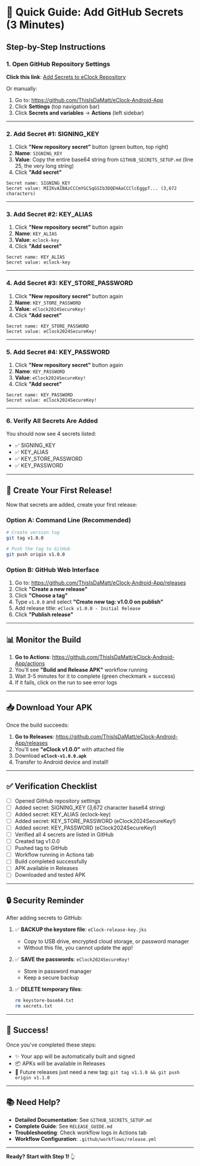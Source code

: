 # 🎯 Quick Guide: Add GitHub Secrets (3 Minutes)

## Step-by-Step Instructions

### 1. Open GitHub Repository Settings

**Click this link**: [Add Secrets to eClock Repository](https://github.com/ThisIsDaMatt/eClock-Android-App/settings/secrets/actions)

Or manually:
1. Go to: https://github.com/ThisIsDaMatt/eClock-Android-App
2. Click **Settings** (top navigation bar)
3. Click **Secrets and variables** → **Actions** (left sidebar)

---

### 2. Add Secret #1: SIGNING_KEY

1. Click **"New repository secret"** button (green button, top right)
2. **Name**: `SIGNING_KEY`
3. **Value**: Copy the entire base64 string from `GITHUB_SECRETS_SETUP.md` (line 25, the very long string)
4. Click **"Add secret"**

```
Secret name: SIGNING_KEY
Secret value: MIIKvAIBAzCCCmYGCSqGSIb3DQEHAaCCClcEggpT... (3,672 characters)
```

---

### 3. Add Secret #2: KEY_ALIAS

1. Click **"New repository secret"** button again
2. **Name**: `KEY_ALIAS`
3. **Value**: `eclock-key`
4. Click **"Add secret"**

```
Secret name: KEY_ALIAS
Secret value: eclock-key
```

---

### 4. Add Secret #3: KEY_STORE_PASSWORD

1. Click **"New repository secret"** button again
2. **Name**: `KEY_STORE_PASSWORD`
3. **Value**: `eClock2024SecureKey!`
4. Click **"Add secret"**

```
Secret name: KEY_STORE_PASSWORD
Secret value: eClock2024SecureKey!
```

---

### 5. Add Secret #4: KEY_PASSWORD

1. Click **"New repository secret"** button again
2. **Name**: `KEY_PASSWORD`
3. **Value**: `eClock2024SecureKey!`
4. Click **"Add secret"**

```
Secret name: KEY_PASSWORD
Secret value: eClock2024SecureKey!
```

---

### 6. Verify All Secrets Are Added

You should now see 4 secrets listed:
- ✅ SIGNING_KEY
- ✅ KEY_ALIAS
- ✅ KEY_STORE_PASSWORD
- ✅ KEY_PASSWORD

---

## 🚀 Create Your First Release!

Now that secrets are added, create your first release:

### Option A: Command Line (Recommended)
```bash
# Create version tag
git tag v1.0.0

# Push the tag to GitHub
git push origin v1.0.0
```

### Option B: GitHub Web Interface
1. Go to: https://github.com/ThisIsDaMatt/eClock-Android-App/releases
2. Click **"Create a new release"**
3. Click **"Choose a tag"**
4. Type `v1.0.0` and select **"Create new tag: v1.0.0 on publish"**
5. Add release title: `eClock v1.0.0 - Initial Release`
6. Click **"Publish release"**

---

## 📊 Monitor the Build

1. **Go to Actions**: https://github.com/ThisIsDaMatt/eClock-Android-App/actions
2. You'll see **"Build and Release APK"** workflow running
3. Wait 3-5 minutes for it to complete (green checkmark = success)
4. If it fails, click on the run to see error logs

---

## 📥 Download Your APK

Once the build succeeds:

1. **Go to Releases**: https://github.com/ThisIsDaMatt/eClock-Android-App/releases
2. You'll see **"eClock v1.0.0"** with attached file
3. Download **`eClock-v1.0.0.apk`**
4. Transfer to Android device and install!

---

## ✅ Verification Checklist

- [ ] Opened GitHub repository settings
- [ ] Added secret: SIGNING_KEY (3,672 character base64 string)
- [ ] Added secret: KEY_ALIAS (eclock-key)
- [ ] Added secret: KEY_STORE_PASSWORD (eClock2024SecureKey!)
- [ ] Added secret: KEY_PASSWORD (eClock2024SecureKey!)
- [ ] Verified all 4 secrets are listed in GitHub
- [ ] Created tag v1.0.0
- [ ] Pushed tag to GitHub
- [ ] Workflow running in Actions tab
- [ ] Build completed successfully
- [ ] APK available in Releases
- [ ] Downloaded and tested APK

---

## 🔒 Security Reminder

After adding secrets to GitHub:

1. ✅ **BACKUP the keystore file**: `eClock-release-key.jks`
   - Copy to USB drive, encrypted cloud storage, or password manager
   - Without this file, you cannot update the app!

2. ✅ **SAVE the passwords**: `eClock2024SecureKey!`
   - Store in password manager
   - Keep a secure backup

3. ✅ **DELETE temporary files**:
   ```bash
   rm keystore-base64.txt
   rm secrets.txt
   ```

---

## 🎉 Success!

Once you've completed these steps:
- ✨ Your app will be automatically built and signed
- 📦 APKs will be available in Releases
- 🔄 Future releases just need a new tag: `git tag v1.1.0 && git push origin v1.1.0`

---

## 📚 Need Help?

- **Detailed Documentation**: See `GITHUB_SECRETS_SETUP.md`
- **Complete Guide**: See `RELEASE_GUIDE.md`
- **Troubleshooting**: Check workflow logs in Actions tab
- **Workflow Configuration**: `.github/workflows/release.yml`

---

**Ready? Start with Step 1!** 👆
